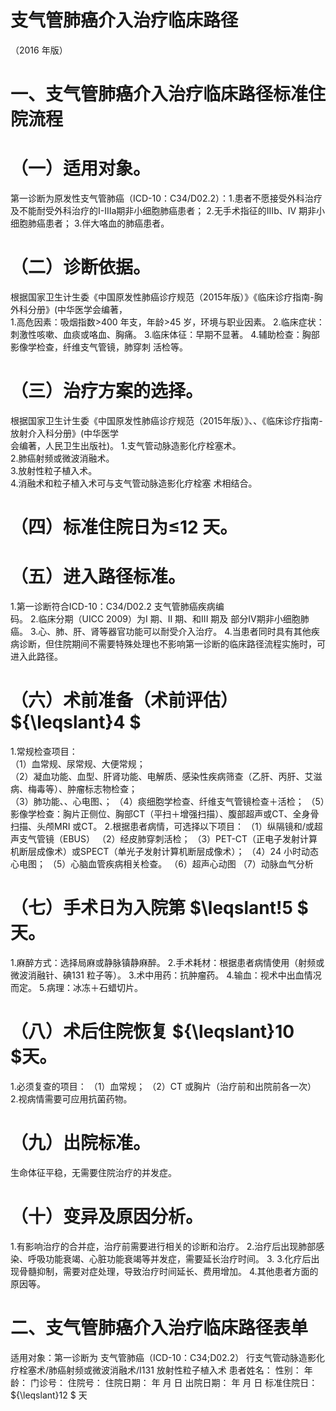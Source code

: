 # 支气管肺癌介入治疗临床路径  
（2016 年版）  
# 一、支气管肺癌介入治疗临床路径标准住院流程  
# （一）适用对象。  
第一诊断为原发性支气管肺癌（ICD-10：C34/D02.2）：1.患者不愿接受外科治疗及不能耐受外科治疗的I-Ⅲa期非小细胞肺癌患者； 2.无手术指征的IIIb、IV 期非小细胞肺癌患者； 3.伴大咯血的肺癌患者。  
# （二）诊断依据。  
根据国家卫生计生委《中国原发性肺癌诊疗规范（2015年版）》《临床诊疗指南-胸外科分册》(中华医学会编著，  
1.高危因素：吸烟指数>400 年支，年龄>45 岁，环境与职业因素。 2.临床症状：刺激性咳嗽、血痰或咯血、胸痛。 3.临床体征：早期不显著。 4.辅助检查：胸部影像学检查，纤维支气管镜，肺穿刺 活检等。  
# （三）治疗方案的选择。  
根据国家卫生计生委《中国原发性肺癌诊疗规范（2015年版）》、、《临床诊疗指南-放射介入科分册》(中华医学  
会编著，人民卫生出版社)。 1.支气管动脉造影化疗栓塞术。  
2.肺癌射频或微波消融术。  
3.放射性粒子植入术。  
4.消融术和粒子植入术可与支气管动脉造影化疗栓塞 术相结合。  
# （四）标准住院日为≤12 天。  
# （五）进入路径标准。  
1.第一诊断符合ICD-10：C34/D02.2 支气管肺癌疾病编  
码。 2.临床分期（UICC 2009）为I 期、II 期、和III 期及 部分Ⅳ期非小细胞肺癌。 3.心、肺、肝、肾等器官功能可以耐受介入治疗。 4.当患者同时具有其他疾病诊断，但住院期间不需要特殊处理也不影响第一诊断的临床路径流程实施时，可进入此路径。  
# （六）术前准备（术前评估） ${\leqslant}4 $  
1.常规检查项目：  
（1）血常规、尿常规、大便常规；  
（2）凝血功能、血型、肝肾功能、电解质、感染性疾病筛查（乙肝、丙肝、艾滋病、梅毒等）、肿瘤标志物检查；  
（3）肺功能、、心电图、； （4）痰细胞学检查、纤维支气管镜检查＋活检； （5）影像学检查：胸片正侧位、胸部CT（平扫＋增强扫描）、腹部超声或CT、全身骨扫描、头颅MRI 或CT。 2.根据患者病情，可选择以下项目： （1）纵隔镜和/或超声支气管镜（EBUS） （2）经皮肺穿刺活检； （3）PET-CT（正电子发射计算机断层成像术）或SPECT（单光子发射计算机断层成像术）； （4）24 小时动态心电图； （5）心脑血管疾病相关检查。 （6）超声心动图 （7）动脉血气分析  
# （七）手术日为入院第 $\leqslant\!5 $ 天。  
1.麻醉方式：选择局麻或静脉镇静麻醉。 2.手术耗材：根据患者病情使用（射频或微波消融针、碘131 粒子等）。 3.术中用药：抗肿瘤药。 4.输血：视术中出血情况而定。 5.病理：冰冻＋石蜡切片。  
# （八）术后住院恢复 ${\leqslant}10 $天。  
1.必须复查的项目： （1）血常规； （2）CT 或胸片（治疗前和出院前各一次）  
2.视病情需要可应用抗菌药物。  
# （九）出院标准。  
生命体征平稳，无需要住院治疗的并发症。  
# （十）变异及原因分析。  
1.有影响治疗的合并症，治疗前需要进行相关的诊断和治疗。 2.治疗后出现肺部感染、呼吸功能衰竭、心脏功能衰竭等并发症，需要延长治疗时间。 3. 3.化疗后出现骨髓抑制，需要对症处理，导致治疗时间延长、费用增加。 4.其他患者方面的原因等。  
# 二、支气管肺癌介入治疗临床路径表单  
适用对象：第一诊断为 支气管肺癌（ICD-10：C34;D02.2） 行支气管动脉造影化疗栓塞术/肺癌射频或微波消融术/I131 放射性粒子植入术  患者姓名：           性别：    年龄：    门诊号：       住院号：       住院日期：   年  月  日    出院日期：   年  月   日     标准住院日： ${\leqslant}12 $ 天  
